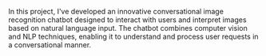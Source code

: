 In this project, I've developed an innovative conversational image recognition chatbot designed to interact with users and interpret images based on natural language input. The chatbot combines computer vision and NLP techniques, enabling it to understand and process user requests in a conversational manner.
